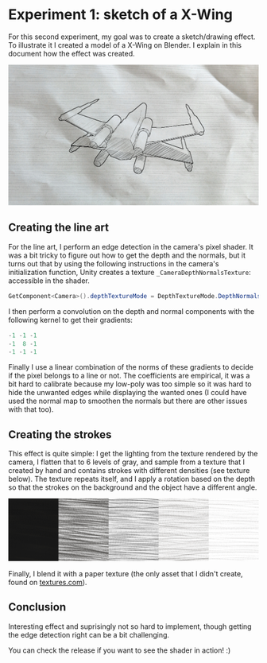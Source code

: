 # Experiment 1: sketch of a X-Wing

For this second experiment, my goal was to create a sketch/drawing effect.
To illustrate it I created a model of a X-Wing on Blender. I explain in this
document how the effect was created.

![screenshot](screenshot.png)

## Creating the line art

For the line art, I perform an edge detection in the camera's pixel shader. It
was a bit tricky to figure out how to get the depth and the normals, but it
turns out that by using the following instructions in the camera's
initialization function, Unity creates a texture `_CameraDepthNormalsTexture`:
accessible in the shader.

```cs
GetComponent<Camera>().depthTextureMode = DepthTextureMode.DepthNormals;
```

I then perform a convolution on the depth and normal components with the
following kernel to get their gradients:

```c
-1 -1 -1
-1  8 -1
-1 -1 -1
```

Finally I use a linear combination of the norms of these gradients to decide if
the pixel belongs to a line or not. The coefficients are empirical, it was a
bit hard to calibrate because my low-poly was too simple so it was hard to
hide the unwanted edges while displaying the wanted ones (I could have used the
normal map to smoothen the normals but there are other issues with that too).

## Creating the strokes

This effect is quite simple: I get the lighting from the texture rendered by
the camera, I flatten that to 6 levels of gray, and sample from a texture that
I created by hand and contains strokes with different densities (see texture
below). The texture repeats itself, and I apply a rotation based on the depth
so that the strokes on the background and the object have a different angle.

![strokes texture](assets/Textures/strokes.png)

Finally, I blend it with a paper texture (the only asset that I didn't create,
found on [textures.com](https://www.textures.com/)).

## Conclusion

Interesting effect and suprisingly not so hard to implement, though getting the
edge detection right can be a bit challenging.

You can check the release if you want to see the shader in action! :)
